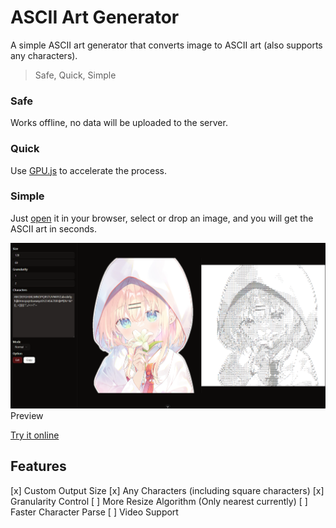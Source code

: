 # ASCII Art Generator
A simple ASCII art generator that converts image to ASCII art (also supports any characters).
> Safe, Quick, Simple

### Safe
Works offline, no data will be uploaded to the server.

### Quick
Use [GPU.js](https://gpu.rocks) to accelerate the process.

### Simple
Just [open](https://xiao-e-yun.github.io/ascii-art-generator/) it in your browser, select or drop an image, and you will get the ASCII art in seconds.

![Preview](preview.png)
Preview 

[Try it online](https://xiao-e-yun.github.io/ascii-art-generator/)

## Features
[x] Custom Output Size
[x] Any Characters (including square characters)
[x] Granularity Control
[ ] More Resize Algorithm (Only nearest currently)
[ ] Faster Character Parse
[ ] Video Support
